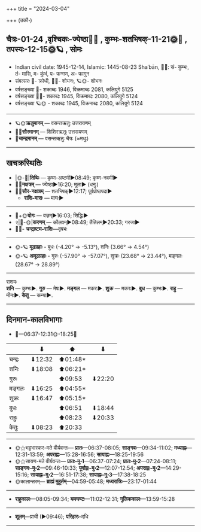 +++
title = "2024-03-04"

+++
(उकौ॰)
## चैत्रः-01-24  ,वृश्चिकः-ज्येष्ठा🌛🌌  ,  कुम्भः-शतभिषक्-11-21🌞🌌  ,  तपस्यः-12-15🌞🪐  , सोमः
- Indian civil date: 1945-12-14, Islamic: 1445-08-23 Shaʿbān, 🌌🌞: सं- कुम्भः, तं- मासि, म- कुंभं, प- फग्गण, अ- फागुन
- संवत्सरः 🌛- क्रोधी, 🌌🌞- शोभनः, 🪐🌞- शोभनः
- वर्षसङ्ख्या 🌛- शकाब्दः 1946, विक्रमाब्दः 2081, कलियुगे 5125
- वर्षसङ्ख्या 🌌🌞- शकाब्दः 1945, विक्रमाब्दः 2080, कलियुगे 5124
- वर्षसङ्ख्या 🪐🌞 - शकाब्दः 1945, विक्रमाब्दः 2080, कलियुगे 5124
___________________
- 🪐🌞**ऋतुमानम्** — वसन्तऋतुः उत्तरायणम्
- 🌌🌞**सौरमानम्** — शिशिरऋतुः उत्तरायणम्
- 🌛**चान्द्रमानम्** — वसन्तऋतुः चैत्रः (≈मधुः)
___________________


## खचक्रस्थितिः
- |🌞-🌛|**तिथिः** — कृष्ण-अष्टमी►08:49; कृष्ण-नवमी►  
- 🌌🌛**नक्षत्रम्** — ज्येष्ठा►16:20; मूला► (धनुः)  
- 🌌🌞**सौर-नक्षत्रम्** — शतभिषक्►12:17; पूर्वप्रोष्ठपदा►  
  - **राशि-मासः** — माघः► 
___________________
- 🌛+🌞**योगः** — वज्रम्►16:03; सिद्धिः►  
- २|🌛-🌞|**करणम्** — कौलवम्►08:49; तैतिलम्►20:33; गरजा►  
- 🌌🌛- **चन्द्राष्टम-राशिः**—वृषभः  
___________________
- 🌞-🪐 **मूढग्रहाः** - बुधः (-4.20° → -5.13°), शनिः (3.66° → 4.54°)
- 🌞-🪐 **अमूढग्रहाः** - गुरुः (-57.90° → -57.07°), शुक्रः (23.68° → 23.44°), मङ्गलः (28.67° → 28.89°)
___________________
राशयः  
**शनि** — कुम्भः►. **गुरु** — मेषः►. **मङ्गल** — मकरः►. **शुक्र** — मकरः►. **बुध** — कुम्भः►. **राहु** — मीनः►. **केतु** — कन्या►. 
___________________


## दिनमान-कालविभागाः
- 🌅—06:37-12:31🌞-18:25🌇  

|      |⬇     |⬆     |⬇     |
|------|-----|-----|------|
|चन्द्रः|⬇12:32 |⬆01:48*|     |
|शनिः   |⬇18:08 |⬆06:21*|     |
|गुरुः  |     |⬆09:53 |⬇22:20 |
|मङ्गलः |⬇16:25 |⬆04:55*|     |
|शुक्रः |⬇16:47 |⬆05:15*|     |
|बुधः   |     |⬆06:51 |⬇18:44 |
|राहुः  |     |⬆08:23 |⬇20:33 |
|केतुः  |⬇08:23 |⬆20:33 |     |
___________________
- 🌞⚝भट्टभास्कर-मते वीर्यवन्तः— **प्रातः**—06:37-08:05; **साङ्गवः**—09:34-11:02; **मध्याह्नः**—12:31-13:59; **अपराह्णः**—15:28-16:56; **सायाह्नः**—18:25-19:56  
- 🌞⚝सायण-मते वीर्यवन्तः— **प्रातः-मु॰1**—06:37-07:24; **प्रातः-मु॰2**—07:24-08:11; **साङ्गवः-मु॰2**—09:46-10:33; **पूर्वाह्णः-मु॰2**—12:07-12:54; **अपराह्णः-मु॰2**—14:29-15:16; **सायाह्नः-मु॰2**—16:51-17:38; **सायाह्नः-मु॰3**—17:38-18:25  
- 🌞कालान्तरम्— **ब्राह्मं मुहूर्तम्**—04:59-05:48; **मध्यरात्रिः**—23:17-01:44  
___________________
- **राहुकालः**—08:05-09:34; **यमघण्टः**—11:02-12:31; **गुलिककालः**—13:59-15:28  
___________________
- **शूलम्**—प्राची (►09:46); **परिहारः**–दधि  
___________________
